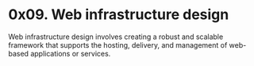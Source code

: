 # 0x09. Web infrastructure design

Web infrastructure design involves creating a robust and scalable framework that
supports the hosting, delivery, and
management of web-based applications or services.